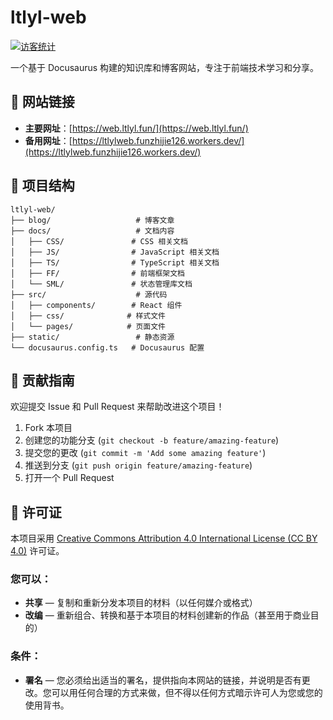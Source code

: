 # ltlyl-web

[![访客统计](https://count.getloli.com/get/@ltlyl-web?theme=rule34)](https://count.getloli.com/get/@ltlyl-web?theme=rule34)

一个基于 Docusaurus 构建的知识库和博客网站，专注于前端技术学习和分享。

## 🔗 网站链接

- **主要网址**：[https://web.ltlyl.fun/](https://web.ltlyl.fun/)
- **备用网址**：[https://ltlylweb.funzhijie126.workers.dev/](https://ltlylweb.funzhijie126.workers.dev/)

## 📂 项目结构

```
ltlyl-web/
├── blog/                   # 博客文章
├── docs/                   # 文档内容
│   ├── CSS/               # CSS 相关文档
│   ├── JS/                # JavaScript 相关文档
│   ├── TS/                # TypeScript 相关文档
│   ├── FF/                # 前端框架文档
│   └── SML/               # 状态管理库文档
├── src/                    # 源代码
│   ├── components/        # React 组件
│   ├── css/              # 样式文件
│   └── pages/            # 页面文件
├── static/                 # 静态资源
└── docusaurus.config.ts   # Docusaurus 配置
```

## 🤝 贡献指南

欢迎提交 Issue 和 Pull Request 来帮助改进这个项目！

1. Fork 本项目
2. 创建您的功能分支 (`git checkout -b feature/amazing-feature`)
3. 提交您的更改 (`git commit -m 'Add some amazing feature'`)
4. 推送到分支 (`git push origin feature/amazing-feature`)
5. 打开一个 Pull Request

## 📄 许可证

本项目采用 [Creative Commons Attribution 4.0 International License (CC BY 4.0)](http://creativecommons.org/licenses/by/4.0/) 许可证。

### 您可以：

- **共享** — 复制和重新分发本项目的材料（以任何媒介或格式）
- **改编** — 重新组合、转换和基于本项目的材料创建新的作品（甚至用于商业目的）

### 条件：

- **署名** — 您必须给出适当的署名，提供指向本网站的链接，并说明是否有更改。您可以用任何合理的方式来做，但不得以任何方式暗示许可人为您或您的使用背书。
